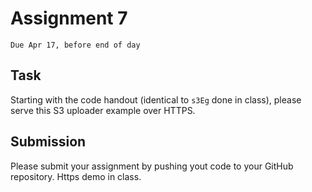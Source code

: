 # Assignment 7
`Due Apr 17, before end of day`

## Task

Starting with the code handout (identical to `s3Eg` done in class), please serve this S3 uploader example over HTTPS.

## Submission

Please submit your assignment by pushing yout code to your GitHub repository. Https demo in class.